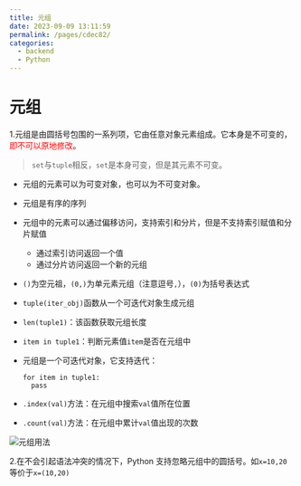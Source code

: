 ```yaml
---
title: 元组
date: 2023-09-09 13:11:59
permalink: /pages/cdec82/
categories:
  - backend
  - Python
---
```

# 元组

1.元组是由圆括号包围的一系列项，它由任意对象元素组成。它本身是不可变的，
<font color="red">即不可以原地修改</font>。

> `set`与`tuple`相反，`set`是本身可变，但是其元素不可变。

- 元组的元素可以为可变对象，也可以为不可变对象。
- 元组是有序的序列
- 元组中的元素可以通过偏移访问，支持索引和分片，但是不支持索引赋值和分片赋值
  - 通过索引访问返回一个值
  - 通过分片访问返回一个新的元组
- `()`为空元祖，`(0,)`为单元素元组（注意逗号`,`），`(0)`为括号表达式
- `tuple(iter_obj)`函数从一个可迭代对象生成元组
- `len(tuple1)`：该函数获取元组长度
- `item in tuple1`：判断元素值`item`是否在元组中
- 元组是一个可迭代对象，它支持迭代：

  ```
  for item in tuple1:
  	pass
  ```

- `.index(val)`方法：在元组中搜索`val`值所在位置
- `.count(val)`方法：在元组中累计`val`值出现的次数

![元组用法](/img/python/python_6_1.JPG)

2.在不会引起语法冲突的情况下，Python 支持忽略元组中的圆括号。如`x=10,20`等价于`x=(10,20)`
